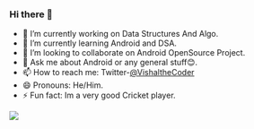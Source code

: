 ### Hi there 👋

- 🔭 I’m currently working on Data Structures And Algo.
- 🌱 I’m currently learning Android and DSA.
- 👯 I’m looking to collaborate on Android OpenSource Project.
- 💬 Ask me about Android or any general stuff😊.
- 📫 How to reach me: Twitter-[@VishaltheCoder](https://twitter.com/VishaltheCoder)
- 😄 Pronouns: He/Him.
- ⚡ Fun fact: Im a very good Cricket player.

<img src= "https://github-readme-stats.vercel.app/api?username=vish-han&&show_icons=true&title_color=ffffff&icon_color=bb2acf&text_color=daf7dc&bg_color=191919">
